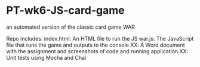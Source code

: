 # PT-wk6-JS-card-game
an automated version of the classic card game WAR

Repo includes:
index.html:  An HTML file to run the JS
war.js:  The JavaScript file that runs the game and outputs to the console
XX:  A Word document with the assignment and screenshots of code and running application
XX:  Unit tests using Mocha and Chai


